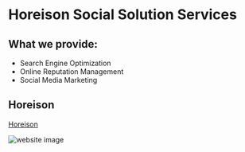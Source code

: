# Horeison Social Solution Services

## What we provide:

* Search Engine Optimization
* Online Reputation Management
* Social Media Marketing

## Horeison
[Horeison](https://jennyking0805.github.io/Horesion/)

![website image](/images/Horeison-website-image.png)
